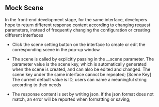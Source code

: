 ## Mock Scene
In the front-end development stage, for the same interface, developers hope to return different response content according to changing request parameters, instead of frequently changing the configuration or creating different interfaces

- Click the scene setting button on the interface to create or edit the corresponding scene in the pop-up window
<code src="./component/button.tsx" inline=true></code>

- The scene is called by explicitly passing in the __scene parameter. The parameter value is the scene key, which is automatically generated when the scene is created, and can also be edited and changed. The scene key under the same interface cannot be repeated; [Scene Key] The current default value is ID, users can name a meaningful string according to their needs
<code src="./component/create.tsx" inline=true></code>
<code src="./component/scene_key.tsx" inline=true></code>

- The response content is set by writing json. If the json format does not match, an error will be reported when formatting or saving;

<code src="./component/json.tsx" inline=true></code>
<code src="./component/data.tsx" inline=true></code>